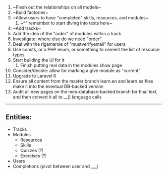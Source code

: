 1. ~Flesh out the relationships on all models~
2. ~Build factories~
4. ~Allow users to have "completed" skills, resources, and modules~
    1. ~^^ remember to start diving into tests here~
5. ~Add tracks~
6. Add the idea of the "order" of modules within a track
7. Investigate: where else do we need "order"
8. Deal with the rigamarole of "mustverifyemail" for users
9. Use consts, or a PHP enum, or something to cement the list of resource types
10. Start building the UI for it
    1. Finish putting real data in the modules show page
11. Consider/decide: allow for marking a give module as "current"
12. Upgrade to Laravel 6
13. Ensure all content from the master branch learn.en and learn.es files make it into the eventual DB-backed version
14. Audit all new pages on the mes-database-backed branch for final text, and then convert it all to __() language calls


---

## Entities:
- Tracks
- Modules
    - Resources
    - Skills
    - Quizzes (?)
    - Exercises (?)
- Users
- Completions (pivot between user and ___)
